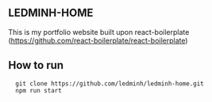 ## LEDMINH-HOME
This is my portfolio website built upon react-boilerplate (https://github.com/react-boilerplate/react-boilerplate)

## How to run

```
  git clone https://github.com/ledminh/ledminh-home.git
  npm run start
```
